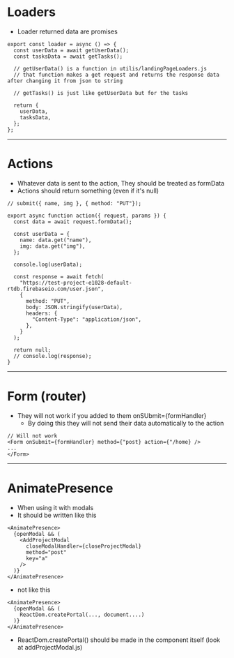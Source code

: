 # Loaders

- Loader returned data are promises

```
export const loader = async () => {
  const userData = await getUserData();
  const tasksData = await getTasks();

  // getUserData() is a function in utilis/landingPageLoaders.js
  // that function makes a get request and returns the response data after changing it from json to string

  // getTasks() is just like getUserData but for the tasks

  return {
    userData,
    tasksData,
  };
};
```

---

# Actions

- Whatever data is sent to the action, They should be treated as formData
- Actions should return something (even if it's null)

```
// submit({ name, img }, { method: "PUT"});

export async function action({ request, params }) {
  const data = await request.formData();

  const userData = {
    name: data.get("name"),
    img: data.get("img"),
  };

  console.log(userData);

  const response = await fetch(
    "https://test-project-e1028-default-rtdb.firebaseio.com/user.json",
    {
      method: "PUT",
      body: JSON.stringify(userData),
      headers: {
        "Content-Type": "application/json",
      },
    }
  );

  return null;
  // console.log(response);
}
```

---

# Form (router)

- They will not work if you added to them onSUbmit={formHandler}
  - By doing this they will not send their data automatically to the action

```
// Will not work
<Form onSubmit={formHandler} method={"post} action={"/home} />
...
</Form>
```

---

# AnimatePresence

- When using it with modals
- It should be written like this

```
<AnimatePresence>
  {openModal && (
    <AddProjectModal
      closeModalHandler={closeProjectModal}
      method="post"
      key="a"
    />
  )}
</AnimatePresence>
```

- not like this

```
<AnimatePresence>
  {openModal && (
    ReactDom.createPortal(..., document....)
  )}
</AnimatePresence>
```

- ReactDom.createPortal() should be made in the component itself (look at addProjectModal.js)